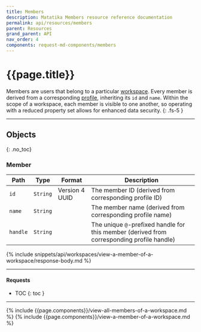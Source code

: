 ```yaml
---
title: Members
description: Matatika Members resource reference documentation
permalink: api/resources/members
parent: Resources
grand_parent: API
nav_order: 4
components: request-md-components/members
---
```


# {{page.title}}

Members are users that belong to a particular [workspace](workspaces). Every member is derived from a corresponding [profile](profiles#profile), inheriting its `id` and `name`. Within the scope of a workspace, each member is visible to one another, so operating with a reduced property set allows for enhanced data security.
{: .fs-5 }

---

## Objects
{: .no_toc}

### Member

Path | Type | Format | Description
---- | ---- | ------ | -----------
`id` | `String` | Version 4 UUID | The member ID (derived from corresponding profile ID)
`name` | `String` | | The member name (derived from corresponding profile name)
`handle` | `String` | | The unique `@`-prefixed handle for this member (derived from corresponding profile handle)

{% include snippets/api/workspaces/view-a-member-of-a-workspace/response-body.md %}

---

#### Requests

- TOC
{: toc }

---

{% include {{page.components}}/view-all-members-of-a-workspace.md %}
{% include {{page.components}}/view-a-member-of-a-workspace.md %}
